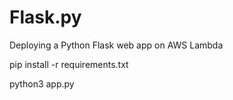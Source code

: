 # Flask.py
Deploying a Python Flask web app on AWS Lambda

pip install -r requirements.txt

python3 app.py

